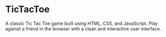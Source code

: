 # TicTacToe
A classic Tic Tac Toe game built using HTML, CSS, and JavaScript. Play against a friend in the browser with a clean and interactive user interface.

